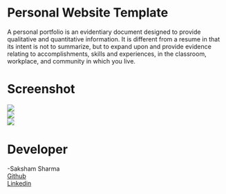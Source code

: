 # Personal Website Template
A personal portfolio is an evidentiary document designed to provide qualitative and quantitative information. It is different from a resume in that its intent is not to summarize, but to expand upon and provide evidence relating to accomplishments, skills and experiences, in the classroom, workplace, and community in which you live.

# Screenshot
<img src="A1.png"><br>
<img src="A2.png"><br>
<img src="A3.png">



# Developer
-Saksham Sharma<br>
<a href="https://github.com/Sakshamoo17">Github</a>
<br>
<a href="https://www.linkedin.com/in/saksham-sharma-bb576b167/">Linkedin</a>
